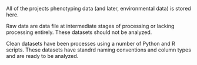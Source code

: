 All of the projects phenotyping data (and later, environmental data) is stored here.

Raw data are data file at intermediate stages of processing or lacking processing entirely. These datasets should not be analyzed.

Clean datasets have been processes using a number of Python and R scripts. These datasets have standrd naming conventions and column types and are ready to be analyzed.
